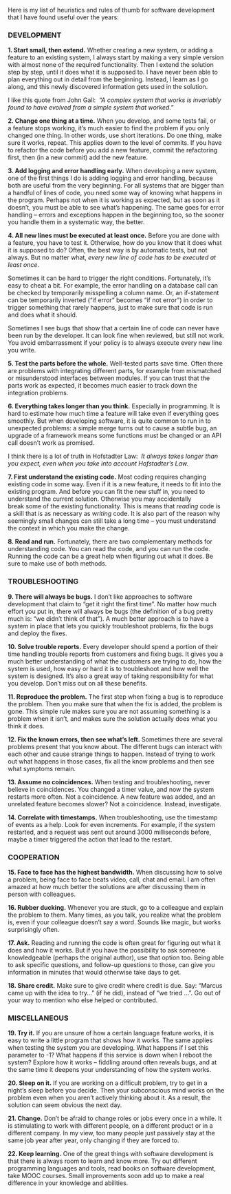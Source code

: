 Here is my list of heuristics and rules of thumb for software development that I have found useful over the years:

### DEVELOPMENT

**1. Start small, then extend.** Whether creating a new system, or adding a feature to an existing system, I always start by making a very simple version with almost none of the required functionality. Then I extend the solution step by step, until it does what it is supposed to. I have never been able to plan everything out in detail from the beginning. Instead, I learn as I go along, and this newly discovered information gets used in the solution.

I like this quote from John Gall:  _“A complex system that works is invariably found to have evolved from a simple system that worked.”_

**2. Change one thing at a time.** When you develop, and some tests fail, or a feature stops working, it’s much easier to find the problem if you only changed one thing. In other words, use short iterations. Do one thing, make sure it works, repeat. This applies down to the level of commits. If you have to refactor the code before you add a new feature, commit the refactoring first, then (in a new commit) add the new feature.

**3. Add logging and error handling early.** When developing a new system, one of the first things I do is adding logging and error handling, because both are useful from the very beginning. For all systems that are bigger than a handful of lines of code, you need some way of knowing what happens in the program. Perhaps not when it is working as expected, but as soon as it doesn’t, you must be able to see what’s happening. The same goes for error handling – errors and exceptions happen in the beginning too, so the sooner you handle them in a systematic way, the better.

**4. All new lines must be executed at least once.** Before you are done with a feature, you have to test it. Otherwise, how do you know that it does what it is supposed to do? Often, the best way is by automatic tests, but not always. But no matter what, _every new line of code has to be executed at least once_.

Sometimes it can be hard to trigger the right conditions. Fortunately, it’s easy to cheat a bit. For example, the error handling on a database call can be checked by temporarily misspelling a column name. Or, an if-statement can be temporarily inverted (“if error” becomes “if not error”) in order to trigger something that rarely happens, just to make sure that code is run and does what it should.

Sometimes I see bugs that show that a certain line of code can never have been run by the developer. It can look fine when reviewed, but still not work. You avoid embarrassment if your policy is to always execute every new line you write.

**5. Test the parts before the whole.** Well-tested parts save time. Often there are problems with integrating different parts, for example from mismatched or misunderstood interfaces between modules. If you can trust that the parts work as expected, it becomes much easier to track down the integration problems.

**6. Everything takes longer than you think.** Especially in programming. It is hard to estimate how much time a feature will take even if everything goes smoothly. But when developing software, it is quite common to run in to unexpected problems: a simple merge turns out to cause a subtle bug, an upgrade of a framework means some functions must be changed or an API call doesn’t work as promised.

I think there is a lot of truth in Hofstadter Law:  _It always takes longer than you expect, even when you take into account Hofstadter’s Law._

**7. First understand the existing code.** Most coding requires changing existing code in some way. Even if it is a new feature, it needs to fit into the existing program. And before you can fit the new stuff in, you need to understand the current solution. Otherwise you may accidentally break some of the existing functionality. This is means that _reading_ code is a skill that is as necessary as _writing_ code. It is also part of the reason why seemingly small changes can still take a long time – you must understand the context in which you make the change.

**8. Read and run.** Fortunately, there are two complementary methods for understanding code. You can read the code, and you can run the code. Running the code can be a great help when figuring out what it does. Be sure to make use of both methods.

### TROUBLESHOOTING

**9. There will always be bugs.** I don’t like approaches to software development that claim to “get it right the first time”. No matter how much effort you put in, there will always be bugs (the definition of a bug pretty much is: “we didn’t think of that”). A much better approach is to have a system in place that lets you quickly troubleshoot problems, fix the bugs and deploy the fixes.

**10. Solve trouble reports.** Every developer should spend a portion of their time handling trouble reports from customers and fixing bugs. It gives you a much better understanding of what the customers are trying to do, how the system is used, how easy or hard it is to troubleshoot and how well the system is designed. It’s also a great way of taking responsibility for what you develop. Don’t miss out on all these benefits.

**11. Reproduce the problem.** The first step when fixing a bug is to reproduce the problem. Then you make sure that when the fix is added, the problem is gone. This simple rule makes sure you are not assuming something is a problem when it isn’t, and makes sure the solution actually does what you think it does.

**12. Fix the known errors, then see what’s left.** Sometimes there are several problems present that you know about. The different bugs can interact with each other and cause strange things to happen. Instead of trying to work out what happens in those cases, fix all the know problems and then see what symptoms remain.

**13. Assume no coincidences.** When testing and troubleshooting, never believe in coincidences. You changed a timer value, and now the system restarts more often. Not a coincidence. A new feature was added, and an unrelated feature becomes slower? Not a coincidence. Instead, investigate.

**14. Correlate with timestamps.** When troubleshooting, use the timestamp of events as a help. Look for even increments. For example, if the system restarted, and a request was sent out around 3000 milliseconds before, maybe a timer triggered the action that lead to the restart.

### COOPERATION

**15. Face to face has the highest bandwidth.** When discussing how to solve a problem, being face to face beats video, call, chat and email. I am often amazed at how much better the solutions are after discussing them in person with colleagues.

**16. Rubber ducking.** Whenever you are stuck, go to a colleague and explain the problem to them. Many times, as you talk, you realize what the problem is, even if your colleague doesn’t say a word. Sounds like magic, but works surprisingly often.

**17. Ask.** Reading and running the code is often great for figuring out what it does and how it works. But if you have the possibility to ask someone knowledgeable (perhaps the original author), use that option too. Being able to ask specific questions, and follow-up questions to those, can give you information in minutes that would otherwise take days to get.

**18. Share credit.** Make sure to give credit where credit is due. Say: “Marcus came up with the idea to try…” (if he did), instead of “we tried …”. Go out of your way to mention who else helped or contributed.

### MISCELLANEOUS

**19. Try it.** If you are unsure of how a certain language feature works, it is easy to write a little program that shows how it works. The same applies when testing the system you are developing. What happens if I set this parameter to -1? What happens if this service is down when I reboot the system? Explore how it works – fiddling around often reveals bugs, and at the same time it deepens your understanding of how the system works.

**20. Sleep on it.** If you are working on a difficult problem, try to get in a night’s sleep before you decide. Then your subconscious mind works on the problem even when you aren’t actively thinking about it. As a result, the solution can seem obvious the next day.

**21. Change.** Don’t be afraid to change roles or jobs every once in a while. It is stimulating to work with different people, on a different product or in a different company. In my view, too many people just passively stay at the same job year after year, only changing if they are forced to.

**22. Keep learning.** One of the great things with software development is that there is always room to learn and know more. Try out different programming languages and tools, read books on software development, take MOOC courses. Small improvements soon add up to make a real difference in your knowledge and abilities.